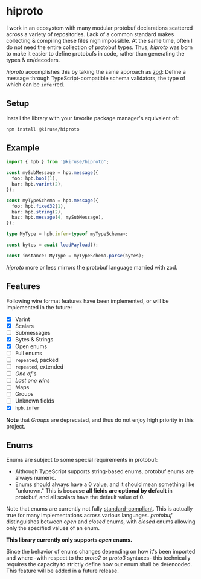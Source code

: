 # hiproto
I work in an ecosystem with many modular protobuf declarations scattered across a variety of
repositories. Lack of a common standard makes collecting & compiling these files nigh impossible.
At the same time, often I do not need the entire collection of protobuf types. Thus, *hiproto* was
born to make it easier to define protobufs in code, rather than generating the types & en/decoders.

*hiproto* accomplishes this by taking the same approach as [zod](https://github.com/colinhacks/zod):
Define a message through TypeScript-compatible schema validators, the type of which can be `infer`red.

## Setup
Install the library with your favorite package manager's equivalent of:

```bash
npm install @kiruse/hiproto
```

## Example
```ts
import { hpb } from '@kiruse/hiproto';

const mySubMessage = hpb.message({
  foo: hpb.bool(1),
  bar: hpb.varint(2),
});

const myTypeSchema = hpb.message({
  foo: hpb.fixed32(1),
  bar: hpb.string(2),
  baz: hpb.message(4, mySubMessage),
});

type MyType = hpb.infer<typeof myTypeSchema>;

const bytes = await loadPayload();

const instance: MyType = myTypeSchema.parse(bytes);
```

*hiproto* more or less mirrors the protobuf language married with zod.

## Features
Following wire format features have been implemented, or will be implemented in the future:

- [x] Varint
- [x] Scalars
- [ ] Submessages
- [x] Bytes & Strings
- [x] Open enums
- [ ] Full enums
- [ ] `repeated`, packed
- [ ] `repeated`, extended
- [ ] *One of*'s
- [ ] *Last one wins*
- [ ] Maps
- [ ] Groups
- [ ] Unknown fields
- [x] `hpb.infer`

**Note** that *Groups* are deprecated, and thus do not enjoy high priority in this project.

## Enums
Enums are subject to some special requirements in protobuf:

- Although TypeScript supports string-based enums, protobuf enums are always numeric.
- Enums should always have a 0 value, and it should mean something like "unknown." This is because
  **all fields are optional by default** in protobuf, and all scalars have the default value of 0.

Note that enums are currently not fully [standard-compliant](https://protobuf.dev/programming-guides/enum/).
This is actually true for many implementations across various languages. *protobuf* distinguishes
between *open* and *closed* enums, with *closed* enums allowing only the specified values of an enum.

**This library currently only supports *open* enums.**

Since the behavior of enums changes depending on how it's been imported and where -with respect to
the *proto2* or *proto3* syntaxes- this technically requires the capacity to strictly define how our
enum shall be de/encoded. This feature will be added in a future release.

